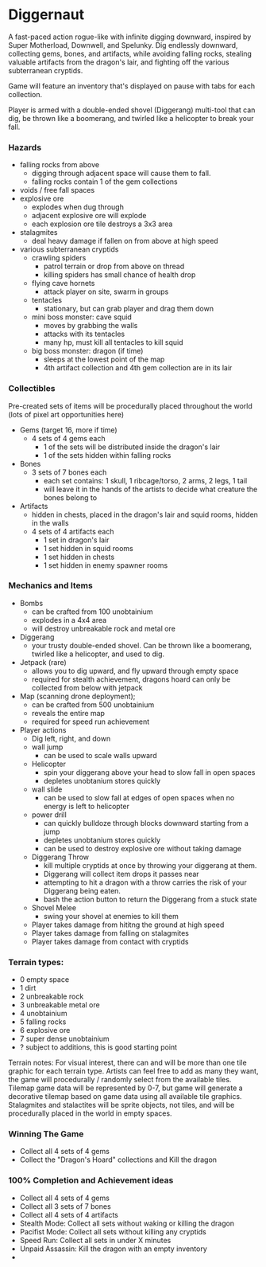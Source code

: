 # Diggernaut

A fast-paced action rogue-like with infinite digging downward, inspired by Super Motherload, Downwell, and Spelunky. Dig endlessly downward, collecting gems, bones, and artifacts, while avoiding falling rocks, stealing valuable artifacts from the dragon's lair, and fighting off the various subterranean cryptids.

Game will feature an inventory that's displayed on pause with tabs for each collection.

Player is armed with a double-ended shovel (Diggerang) multi-tool that can dig, be thrown like a boomerang, and twirled like a helicopter to break your fall.


### Hazards
- falling rocks from above
  - digging through adjacent space will cause them to fall. 
  - falling rocks contain 1 of the gem collections
- voids / free fall spaces
- explosive ore
  - explodes when dug through
  - adjacent explosive ore will explode
  - each explosion ore tile destroys a 3x3 area
- stalagmites
  - deal heavy damage if fallen on from above at high speed
- various subterranean cryptids
  - crawling spiders
    - patrol terrain or drop from above on thread
    - killing spiders has small chance of health drop
  - flying cave hornets
    - attack player on site, swarm in groups
  - tentacles
    - stationary, but can grab player and drag them down
  - mini boss monster: cave squid
    - moves by grabbing the walls
    - attacks with its tentacles
    - many hp, must kill all tentacles to kill squid
  - big boss monster: dragon (if time)
    - sleeps at the lowest point of the map
    - 4th artifact collection and 4th gem collection are in its lair
### Collectibles
Pre-created sets of items will be procedurally placed throughout the world (lots of pixel art opportunities here)
- Gems (target 16, more if time)
  - 4 sets of 4 gems each
    - 1 of the sets will be distributed inside the dragon's lair
    - 1 of the sets hidden within falling rocks
- Bones 
  - 3 sets of 7 bones each
    - each set contains: 1 skull, 1 ribcage/torso, 2 arms, 2 legs, 1 tail
    - will leave it in the hands of the artists to decide what creature the bones belong to
- Artifacts
  - hidden in chests, placed in the dragon's lair and squid rooms, hidden in the walls
  - 4 sets of 4 artifacts each
    - 1 set in dragon's lair
    - 1 set hidden in squid rooms
    - 1 set hidden in chests
    - 1 set hidden in enemy spawner rooms

### Mechanics and Items
- Bombs
  - can be crafted from 100 unobtainium
  - explodes in a 4x4 area
  - will destroy unbreakable rock and metal ore
- Diggerang
  - your trusty double-ended shovel. Can be thrown like a boomerang, twirled like a helicopter, and used to dig.
- Jetpack (rare)
  - allows you to dig upward, and fly upward through empty space
  - required for stealth achievement, dragons hoard can only be collected from below with jetpack
- Map (scanning drone deployment);
  - can be crafted from 500 unobtainium
  - reveals the entire map
  - required for speed run achievement
- Player actions
  - Dig left, right, and down
  - wall jump
    - can be used to scale walls upward
  - Helicopter
    - spin your diggerang above your head to slow fall in open spaces
    - depletes unobtanium stores quickly
  - wall slide
    - can be used to slow fall at edges of open spaces when no energy is left to helicopter
  - power drill
    - can quickly bulldoze through blocks downward starting from a jump
    - depletes unobtanium stores quickly
    - can be used to destroy explosive ore without taking damage
  - Diggerang Throw
    - kill multiple cryptids at once by throwing your diggerang at them.
    - Diggerang will collect item drops it passes near
    - attempting to hit a dragon with a throw carries the risk of your Diggerang being eaten.
    - bash the action button to return the Diggerang from a stuck state
  - Shovel Melee
    - swing your shovel at enemies to kill them
  - Player takes damage from hititng the ground at high speed
  - Player takes damage from falling on stalagmites
  - Player takes damage from contact with cryptids

### Terrain types:
- 0 empty space 
- 1 dirt
- 2 unbreakable rock
- 3 unbreakable metal ore
- 4 unobtainium
- 5 falling rocks
- 6 explosive ore
- 7 super dense unobtainium
- ? subject to additions, this is good starting point
  
Terrain notes: For visual interest, there can and will be more than one tile graphic for each terrain type.
Artists can feel free to add as many they want, the game will procedurally / randomly select from the available tiles.
Tilemap game data will be represented by 0-7, but game will generate a decorative tilemap based on game data using all available tile graphics.
Stalagmites and stalactites will be sprite objects, not tiles, and will be procedurally placed in the world in empty spaces.

### Winning The Game
- Collect all 4 sets of 4 gems
- Collect the "Dragon's Hoard" collections and Kill the dragon

### 100% Completion and Achievement ideas
- Collect all 4 sets of 4 gems
- Collect all 3 sets of 7 bones
- Collect all 4 sets of 4 artifacts
- Stealth Mode: Collect all sets without waking or killing the dragon
- Pacifist Mode: Collect all sets without killing any cryptids
- Speed Run: Collect all sets in under X minutes
- Unpaid Assassin: Kill the dragon with an empty inventory
- 

